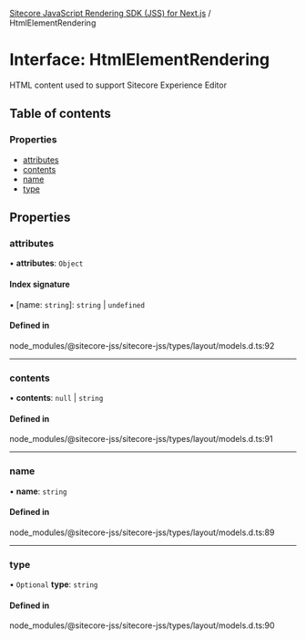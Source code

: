 [Sitecore JavaScript Rendering SDK (JSS) for Next.js](../README.md) / HtmlElementRendering

# Interface: HtmlElementRendering

HTML content used to support Sitecore Experience Editor

## Table of contents

### Properties

- [attributes](HtmlElementRendering.md#attributes)
- [contents](HtmlElementRendering.md#contents)
- [name](HtmlElementRendering.md#name)
- [type](HtmlElementRendering.md#type)

## Properties

### attributes

• **attributes**: `Object`

#### Index signature

▪ [name: `string`]: `string` \| `undefined`

#### Defined in

node_modules/@sitecore-jss/sitecore-jss/types/layout/models.d.ts:92

___

### contents

• **contents**: ``null`` \| `string`

#### Defined in

node_modules/@sitecore-jss/sitecore-jss/types/layout/models.d.ts:91

___

### name

• **name**: `string`

#### Defined in

node_modules/@sitecore-jss/sitecore-jss/types/layout/models.d.ts:89

___

### type

• `Optional` **type**: `string`

#### Defined in

node_modules/@sitecore-jss/sitecore-jss/types/layout/models.d.ts:90
